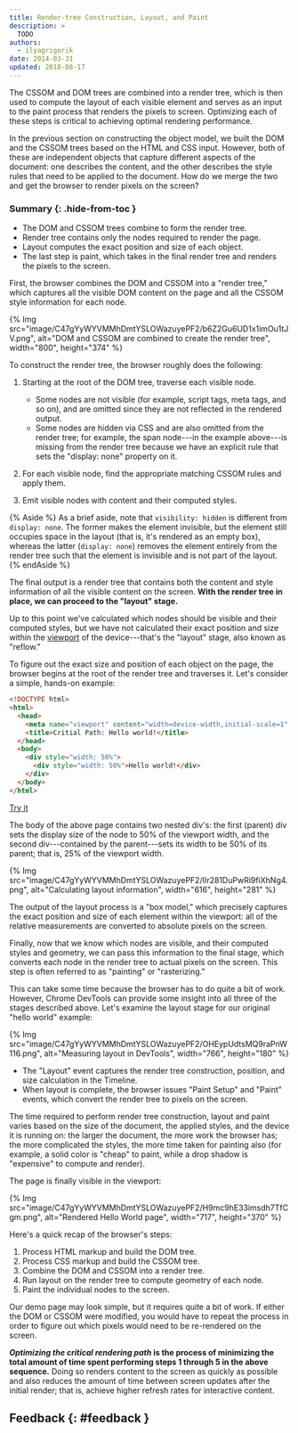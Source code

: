 ```yaml
---
title: Render-tree Construction, Layout, and Paint
description: >
  TODO
authors:
  - ilyagrigorik
date: 2014-03-31
updated: 2018-08-17
---
```


The CSSOM and DOM trees are combined into a render tree, which is then used
to compute the layout of each visible element and serves as an input to the
paint process that renders the pixels to screen. Optimizing each of these
steps is critical to achieving optimal rendering performance.

In the previous section on constructing the object model, we built the DOM and
the CSSOM trees based on the HTML and CSS input. However, both of these are
independent objects that capture different aspects of the document: one
describes the content, and the other describes the style rules that need to be
applied to the document. How do we merge the two and get the browser to render
pixels on the screen?

### Summary {: .hide-from-toc }

- The DOM and CSSOM trees combine to form the render tree.
- Render tree contains only the nodes required to render the page.
- Layout computes the exact position and size of each object.
- The last step is paint, which takes in the final render tree and renders the pixels to the screen.

First, the browser combines the DOM and CSSOM into a "render tree," which captures all the visible DOM content on the page and all the CSSOM style information for each node.

{% Img src="image/C47gYyWYVMMhDmtYSLOWazuyePF2/b6Z2Gu6UD1x1imOu1tJV.png", alt="DOM and CSSOM are combined to create the render tree", width="800", height="374" %}

To construct the render tree, the browser roughly does the following:

1. Starting at the root of the DOM tree, traverse each visible node.

   - Some nodes are not visible (for example, script tags, meta tags, and so on), and are omitted since they are not reflected in the rendered output.
   - Some nodes are hidden via CSS and are also omitted from the render tree; for example, the span node---in the example above---is missing from the render tree because we have an explicit rule that sets the "display: none" property on it.

1. For each visible node, find the appropriate matching CSSOM rules and apply them.
1. Emit visible nodes with content and their computed styles.

{% Aside %}
As a brief aside, note that `visibility: hidden` is different from `display: none`. The former makes the element invisible, but the element still occupies space in the layout (that is, it's rendered as an empty box), whereas the latter (`display: none`) removes the element entirely from the render tree such that the element is invisible and is not part of the layout.
{% endAside %}

The final output is a render tree that contains both the content and style information of all the visible content on the screen. **With the render tree in place, we can proceed to the "layout" stage.**

Up to this point we've calculated which nodes should be visible and their computed styles, but we have not calculated their exact position and size within the [viewport](/web/fundamentals/design-and-ux/responsive/#set-the-viewport) of the device---that's the "layout" stage, also known as "reflow."

To figure out the exact size and position of each object on the page, the browser begins at the root of the render tree and traverses it. Let's consider a simple, hands-on example:

```html
<!DOCTYPE html>
<html>
  <head>
    <meta name="viewport" content="width=device-width,initial-scale=1" />
    <title>Critial Path: Hello world!</title>
  </head>
  <body>
    <div style="width: 50%">
      <div style="width: 50%">Hello world!</div>
    </div>
  </body>
</html>
```

[Try it](https://googlesamples.github.io/web-fundamentals/fundamentals/performance/critical-rendering-path/nested.html)

The body of the above page contains two nested div's: the first (parent) div sets the display size of the node to 50% of the viewport width, and the second div---contained by the parent---sets its width to be 50% of its parent; that is, 25% of the viewport width.

{% Img src="image/C47gYyWYVMMhDmtYSLOWazuyePF2/IIr281DuPwRi9fiXhNg4.png", alt="Calculating layout information", width="616", height="281" %}

The output of the layout process is a "box model," which precisely captures the exact position and size of each element within the viewport: all of the relative measurements are converted to absolute pixels on the screen.

Finally, now that we know which nodes are visible, and their computed styles and geometry, we can pass this information to the final stage, which converts each node in the render tree to actual pixels on the screen. This step is often referred to as "painting" or "rasterizing."

This can take some time because the browser has to do quite a bit of work. However, Chrome DevTools can provide some insight into all three of the stages described above. Let's examine the layout stage for our original "hello world" example:

{% Img src="image/C47gYyWYVMMhDmtYSLOWazuyePF2/OHEypUdtsMQ9raPnW116.png", alt="Measuring layout in DevTools", width="766", height="180" %}

- The "Layout" event captures the render tree construction, position, and size calculation in the Timeline.
- When layout is complete, the browser issues "Paint Setup" and "Paint" events, which convert the render tree to pixels on the screen.

The time required to perform render tree construction, layout and paint varies based on the size of the document, the applied styles, and the device it is running on: the larger the document, the more work the browser has; the more complicated the styles, the more time taken for painting also (for example, a solid color is "cheap" to paint, while a drop shadow is "expensive" to compute and render).

The page is finally visible in the viewport:

{% Img src="image/C47gYyWYVMMhDmtYSLOWazuyePF2/H9mc9hE33imsdh7TfCgm.png", alt="Rendered Hello World page", width="717", height="370" %}

Here's a quick recap of the browser's steps:

1. Process HTML markup and build the DOM tree.
1. Process CSS markup and build the CSSOM tree.
1. Combine the DOM and CSSOM into a render tree.
1. Run layout on the render tree to compute geometry of each node.
1. Paint the individual nodes to the screen.

Our demo page may look simple, but it requires quite a bit of work. If either the DOM or CSSOM were modified, you would have to repeat the process in order to figure out which pixels would need to be re-rendered on the screen.

**_Optimizing the critical rendering path_ is the process of minimizing the total amount of time spent performing steps 1 through 5 in the above sequence.** Doing so renders content to the screen as quickly as possible and also reduces the amount of time between screen updates after the initial render; that is, achieve higher refresh rates for interactive content.

## Feedback {: #feedback }
